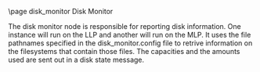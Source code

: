 \page disk_monitor Disk Monitor

The disk monitor node is responsible for reporting disk information. One instance will run on the LLP and another will run on the MLP. It uses the file pathnames specified in the disk\_monitor.config file to retrive information on the filesystems that contain those files. The capacities and the amounts used are sent out in a disk state message.

